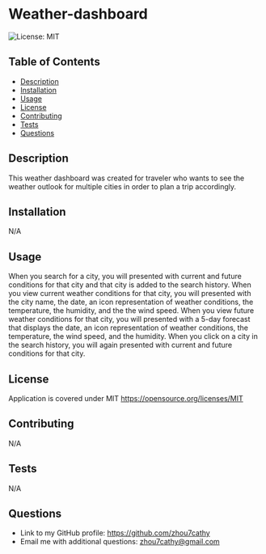 # Weather-dashboard
  ![License: MIT](https://img.shields.io/badge/License-MIT-yellow.svg)
  ## Table of Contents
  - [Description](#Description)
  - [Installation](#Installation)
  - [Usage](#Usage)
  - [License](#License)
  - [Contributing](#Contributing)
  - [Tests](#Tests)
  - [Questions](#Questions)

  ## Description
  This weather dashboard was created for traveler who wants to see the weather outlook for multiple cities in order to plan a trip accordingly.
  ## Installation
  N/A
  ## Usage
  When you search for a city, you will presented with current and future conditions for that city and that city is added to the search history. When you view current weather conditions for that city, you will presented with the city name, the date, an icon representation of weather conditions, the temperature, the humidity, and the the wind speed. When you view future weather conditions for that city, you will presented with a 5-day forecast that displays the date, an icon representation of weather conditions, the temperature, the wind speed, and the humidity. When you click on a city in the search history, you will again presented with current and future conditions for that city.  
  ## License
  Application is covered under MIT https://opensource.org/licenses/MIT
  ## Contributing
  N/A
  ## Tests
  N/A
  ## Questions
  - Link to my GitHub profile: https://github.com/zhou7cathy
  - Email me with additional questions: zhou7cathy@gmail.com
  
